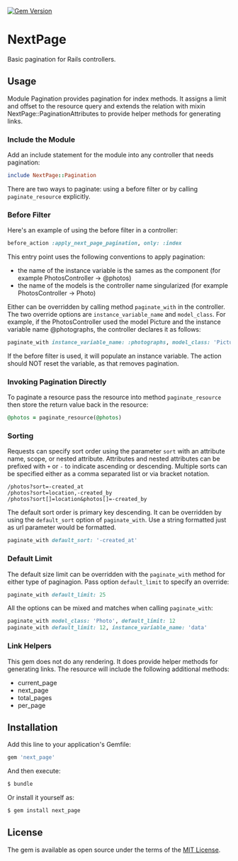 [![Gem Version](https://badge.fury.io/rb/next_page.svg)](https://badge.fury.io/rb/next_page)

# NextPage
Basic pagination for Rails controllers.

## Usage
Module Pagination provides pagination for index methods. It assigns a limit and offset to the resource query and extends the relation with mixin NextPage::PaginationAttributes to provide helper methods for generating links.

### Include the Module
Add an include statement for the module into any controller that needs pagination:

```ruby
include NextPage::Pagination
```

There are two ways to paginate: using a before filter or by calling `paginate_resource` explicitly.

### Before Filter
Here's an example of using the before filter in a controller:

```ruby
before_action :apply_next_page_pagination, only: :index
```

This entry point uses the following conventions to apply pagination:
- the name of the instance variable is the sames as the component (for example PhotosController -> @photos)
- the name of the models is the controller name singularized (for example PhotosController -> Photo)

Either can be overridden by calling method `paginate_with` in the controller. The two override options are
`instance_variable_name` and `model_class`. For example, if the PhotosController used the model Picture and the
instance variable name @photographs, the controller declares it as follows:

```ruby
paginate_with instance_variable_name: :photographs, model_class: 'Picture'
```

If the before filter is used, it will populate an instance variable. The action should NOT reset the variable, as
that removes pagination.

### Invoking Pagination Directly
To paginate a resource pass the resource into method `paginate_resource` then store the return value back in the
resource:

```ruby
@photos = paginate_resource(@photos)
```

### Sorting
Requests can specify sort order using the parameter `sort` with an attribute name, scope, or nested attribute. Attributes and nested attributes can be prefixed with `+` or `-` to indicate ascending or descending. Multiple sorts can be specified either as a comma separated list or via bracket notation.

    /photos?sort=-created_at
    /photos?sort=location,-created_by
    /photos?sort[]=location&photos[]=-created_by

The default sort order is primary key descending. It can be overridden by using the `default_sort` option of `paginate_with`. Use a string formatted just as url parameter would be formatted.

```ruby
paginate_with default_sort: '-created_at'
```

### Default Limit
The default size limit can be overridden with the `paginate_with` method for either type of paginagion. Pass option
`default_limit` to specify an override:

```ruby
paginate_with default_limit: 25
```

All the options can be mixed and matches when calling `paginate_with`:

```ruby
paginate_with model_class: 'Photo', default_limit: 12
paginate_with default_limit: 12, instance_variable_name: 'data'
```

### Link Helpers
This gem does not do any rendering. It does provide helper methods for generating links. The resource will include the following additional methods:
- current_page
- next_page
- total_pages
- per_page

## Installation
Add this line to your application's Gemfile:

```ruby
gem 'next_page'
```

And then execute:
```bash
$ bundle
```

Or install it yourself as:
```bash
$ gem install next_page
```

## License
The gem is available as open source under the terms of the [MIT License](https://opensource.org/licenses/MIT).
